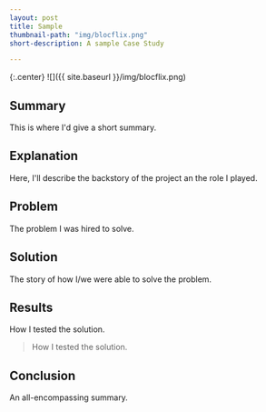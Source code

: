 ```yaml
---
layout: post
title: Sample
thumbnail-path: "img/blocflix.png"
short-description: A sample Case Study

---
```


{:.center}
![]({{ site.baseurl }}/img/blocflix.png)

## Summary

This is where I'd give a short summary.

## Explanation

Here, I'll describe the backstory of the project an the role I played.

## Problem

The problem I was hired to solve.

## Solution

The story of how I/we were able to solve the problem.

## Results

How I tested the solution.

> How I tested the solution.

## Conclusion

An all-encompassing summary.
